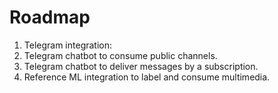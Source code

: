 # Roadmap

1. Telegram integration:
  1. Telegram chatbot to consume public channels.
  2. Telegram chatbot to deliver messages by a subscription.
2. Reference ML integration to label and consume multimedia.
